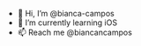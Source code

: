 - 👋  Hi, I’m @bianca-campos
- 🌱  I’m currently learning iOS
- 📫  Reach me @biancancampos

<!---
bianca-campos/bianca-campos is a ✨ special ✨ repository because its `README.md` (this file) appears on your GitHub profile.
You can click the Preview link to take a look at your changes.
--->
